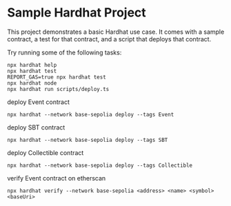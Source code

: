 # Sample Hardhat Project

This project demonstrates a basic Hardhat use case. It comes with a sample contract, a test for that contract, and a script that deploys that contract.

Try running some of the following tasks:

```shell
npx hardhat help
npx hardhat test
REPORT_GAS=true npx hardhat test
npx hardhat node
npx hardhat run scripts/deploy.ts
```

deploy Event contract
```shell
npx hardhat --network base-sepolia deploy --tags Event
```

deploy SBT contract
```shell
npx hardhat --network base-sepolia deploy --tags SBT
```

deploy Collectible contract
```shell
npx hardhat --network base-sepolia deploy --tags Collectible
```

verify Event contract on etherscan
```shell
npx hardhat verify --network base-sepolia <address> <name> <symbol> <baseUri>
```